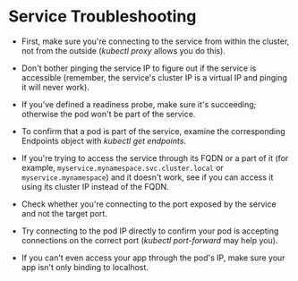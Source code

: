 # Service Troubleshooting

- First, make sure you're connecting to the service from within the cluster, not
  from the outside (*kubectl proxy* allows you do this).

- Don't bother pinging the service IP to figure out if the service is accessible
  (remember, the service's cluster IP is a virtual IP and pinging it will never
  work).

- If you've defined a readiness probe, make sure it's succeeding; otherwise the
  pod won't be part of the service.

- To confirm that a pod is part of the service, examine the corresponding
  Endpoints object with *kubectl get endpoints*.

- If you're trying to access the service through its FQDN or a part of it (for
  example, `myservice.mynamespace.svc.cluster.local` or `myservice.mynamespace`)
  and it doesn't work, see if you can access it using its cluster IP instead of
  the FQDN.

- Check whether you're connecting to the port exposed by the service and not the
  target port.

- Try connecting to the pod IP directly to confirm your pod is accepting
  connections on the correct port (*kubectl port-forward* may help you).

- If you can't even access your app through the pod's IP, make sure your app
  isn't only binding to localhost.
